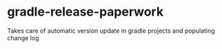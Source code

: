 # gradle-release-paperwork
Takes care of automatic version update in gradle projects and populating change log
